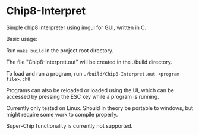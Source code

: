 # Chip8-Interpret
Simple chip8 interpreter using imgui for GUI, written in C.

Basic usage:

Run
```make build``` in the project root directory.

The file "Chip8-Interpret.out" will be created in the ./build directory.

To load and run a program, run
```./build/Chip8-Interpret.out <program file>.ch8```

Programs can also be reloaded or loaded using the UI, which can be accessed by pressing the ESC key while a program is running.

Currently only tested on Linux. Should in theory be portable to windows, but might require some work to compile properly.

Super-Chip functionality is currently not supported.
